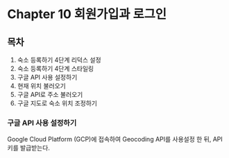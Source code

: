 # Chapter 10 회원가입과 로그인

## 목차
1. 숙소 등록하기 4단계 리덕스 설정
2. 숙소 등록하기 4단계 스타일링
3. 구글 API 사용 설정하기
4. 현재 위치 불러오기
5. 구글 API로 주소 불러오기
6. 구글 지도로 숙소 위치 조정하기

### 구글 API 사용 설정하기

Google Cloud Platform (GCP)에 접속하여 Geocoding API를 사용설정 한 뒤, API 키를 발급받는다.